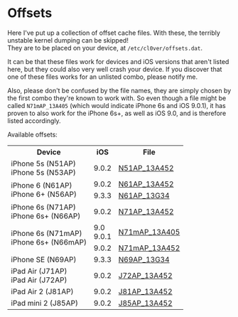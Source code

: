 # Offsets

Here I've put up a collection of offset cache files. With these, the terribly unstable kernel dumping can be skipped!  
They are to be placed on your device, at `/etc/cl0ver/offsets.dat`.  

It can be that these files work for devices and iOS versions that aren't listed here, but they could also very well crash your device. If you discover that one of these files works for an unlisted combo, please notify me.

Also, please don't be confused by the file names, they are simply chosen by the first combo they're known to work with. So even though a file might be called `N71mAP_13A405` (which would indicate iPhone 6s and iOS 9.0.1), it has proven to also work for the iPhone 6s+, as well as iOS 9.0, and is therefore listed accordingly.

Available offsets:

<!-- wen eta rowspan support for markdown tables? -->

<table align="center">
    <tr>
        <th>Device</th>
        <th>iOS</th>
        <th>File</th>
    </tr>
    <tr>
        <td>iPhone 5s (N51AP)<br>iPhone 5s (N53AP)</td>
        <td>9.0.2</td>
        <td><a href="https://raw.githubusercontent.com/Siguza/cl0ver/master/offsets/N51AP_13A452/offsets.dat">N51AP_13A452</a></td>
    </tr>
    <tr>
        <td rowspan="2">iPhone 6 (N61AP)<br>iPhone 6+ (N56AP)</td>
        <td>9.0.2</td>
        <td><a href="https://raw.githubusercontent.com/Siguza/cl0ver/master/offsets/N61AP_13A452/offsets.dat">N61AP_13A452</a></td>
    </tr>
    <tr>
        <td>9.3.3</td>
        <td><a href="https://raw.githubusercontent.com/Siguza/cl0ver/master/offsets/N61AP_13G34/offsets.dat">N61AP_13G34</a></td>
    </tr>
    <tr>
        <td>iPhone 6s (N71AP)<br>iPhone 6s+ (N66AP)</td>
        <td>9.0.2</td>
        <td><a href="https://raw.githubusercontent.com/Siguza/cl0ver/master/offsets/N71AP_13A452/offsets.dat">N71AP_13A452</a></td>
    </tr>
    <tr>
        <td rowspan="2">iPhone 6s (N71mAP)<br>iPhone 6s+ (N66mAP)</td>
        <td>9.0<br>9.0.1</td>
        <td><a href="https://raw.githubusercontent.com/Siguza/cl0ver/master/offsets/N71mAP_13A405/offsets.dat">N71mAP_13A405</a></td>
    </tr>
    <tr>
        <td>9.0.2</td>
        <td><a href="https://raw.githubusercontent.com/Siguza/cl0ver/master/offsets/N71mAP_13A452/offsets.dat">N71mAP_13A452</a></td>
    </tr>
    <tr>
        <td>iPhone SE (N69AP)</td>
        <td>9.3.3</td>
        <td><a href="https://raw.githubusercontent.com/Siguza/cl0ver/master/offsets/N69AP_13G34/offsets.dat">N69AP_13G34</a></td>
    </tr>
    <tr>
        <td>iPad Air (J71AP)<br>iPad Air (J72AP)</td>
        <td>9.0.2</td>
        <td><a href="https://raw.githubusercontent.com/Siguza/cl0ver/master/offsets/J72AP_13A452/offsets.dat">J72AP_13A452</a></td>
    </tr>
    <tr>
        <td>iPad Air 2 (J81AP)</td>
        <td>9.0.2</td>
        <td><a href="https://raw.githubusercontent.com/Siguza/cl0ver/master/offsets/J81AP_13A452/offsets.dat">J81AP_13A452</a></td>
    </tr>
    <tr>
        <td>iPad mini 2 (J85AP)</td>
        <td>9.0.2</td>
        <td><a href="https://raw.githubusercontent.com/Siguza/cl0ver/master/offsets/J85AP_13A452/offsets.dat">J85AP_13A452</a></td>
    </tr>
</table>
